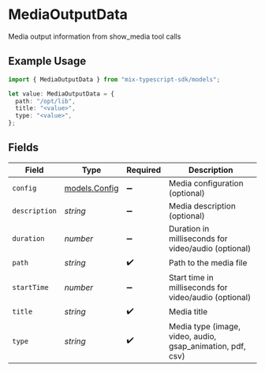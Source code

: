 # MediaOutputData

Media output information from show_media tool calls

## Example Usage

```typescript
import { MediaOutputData } from "mix-typescript-sdk/models";

let value: MediaOutputData = {
  path: "/opt/lib",
  title: "<value>",
  type: "<value>",
};
```

## Fields

| Field                                                      | Type                                                       | Required                                                   | Description                                                |
| ---------------------------------------------------------- | ---------------------------------------------------------- | ---------------------------------------------------------- | ---------------------------------------------------------- |
| `config`                                                   | [models.Config](../models/config.md)                       | :heavy_minus_sign:                                         | Media configuration (optional)                             |
| `description`                                              | *string*                                                   | :heavy_minus_sign:                                         | Media description (optional)                               |
| `duration`                                                 | *number*                                                   | :heavy_minus_sign:                                         | Duration in milliseconds for video/audio (optional)        |
| `path`                                                     | *string*                                                   | :heavy_check_mark:                                         | Path to the media file                                     |
| `startTime`                                                | *number*                                                   | :heavy_minus_sign:                                         | Start time in milliseconds for video/audio (optional)      |
| `title`                                                    | *string*                                                   | :heavy_check_mark:                                         | Media title                                                |
| `type`                                                     | *string*                                                   | :heavy_check_mark:                                         | Media type (image, video, audio, gsap_animation, pdf, csv) |